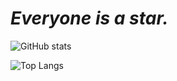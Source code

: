 # *Everyone is a star.*

![GitHub stats](https://github-readme-stats.vercel.app/api?username=TNTksals&show_icons=true&theme=onedark&hide_border=true)

![Top Langs](https://github-readme-stats.vercel.app/api/top-langs/?username=TNTksals&layout=compact&theme=onedark&hide_border=true)
